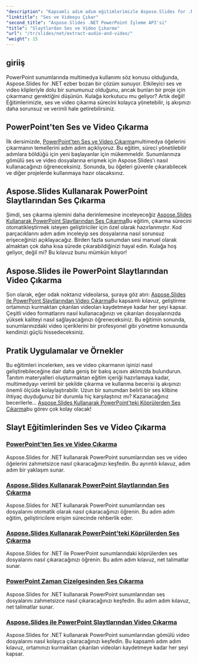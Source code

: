 ```yaml
---
"description": "Kapsamlı adım adım eğitimlerimizle Aspose.Slides for .NET'i kullanarak PowerPoint sunumlarından ses ve videoyu zahmetsizce çıkarın."
"linktitle": "Ses ve Videoyu Çıkar"
"second_title": "Aspose.Slides .NET PowerPoint İşleme API'si"
"title": "Slaytlardan Ses ve Video Çıkarma"
"url": "/tr/slides/net/extract-audio-and-video/"
"weight": 15
---
```


## giriiş

PowerPoint sunumlarında multimedya kullanımı söz konusu olduğunda, Aspose.Slides for .NET ezber bozan bir çözüm sunuyor. Etkileyici ses ve video klipleriyle dolu bir sunumunuz olduğunu, ancak bunları bir proje için çıkarmanız gerektiğini düşünün. Kulağa korkutucu mu geliyor? Artık değil! Eğitimlerimizle, ses ve video çıkarma sürecini kolayca yönetebilir, iş akışınızı daha sorunsuz ve verimli hale getirebilirsiniz.

## PowerPoint'ten Ses ve Video Çıkarma

İlk dersimizde, [PowerPoint'ten Ses ve Video Çıkarma](./extracting-audio-and-video/)multimedya öğelerini çıkarmanın temellerini adım adım açıklıyoruz. Bu eğitim, süreci yönetilebilir adımlara böldüğü için yeni başlayanlar için mükemmeldir. Sunumlarınıza gömülü ses ve video dosyalarına erişmek için Aspose.Slides'ı nasıl kullanacağınızı öğreneceksiniz. Sonunda, bu öğeleri güvenle çıkarabilecek ve diğer projelerde kullanmaya hazır olacaksınız.

## Aspose.Slides Kullanarak PowerPoint Slaytlarından Ses Çıkarma

Şimdi, ses çıkarma işlemini daha derinlemesine inceleyeceğiz [Aspose.Slides Kullanarak PowerPoint Slaytlarından Ses Çıkarma](./extract-audio-from-powerpoint/)Bu eğitim, çıkarma sürecini otomatikleştirmek isteyen geliştiriciler için özel olarak hazırlanmıştır. Kod parçacıklarını adım adım inceleyip ses dosyalarına nasıl sorunsuz erişeceğinizi açıklayacağız. Birden fazla sunumdan sesi manuel olarak almaktan çok daha kısa sürede çıkarabildiğinizi hayal edin. Kulağa hoş geliyor, değil mi? Bu kılavuz bunu mümkün kılıyor!

## Aspose.Slides ile PowerPoint Slaytlarından Video Çıkarma

Son olarak, eğer odak noktanız videolarsa, şuraya göz atın: [Aspose.Slides ile PowerPoint Slaytlarından Video Çıkarma](./extract-videos-from-powerpoint-slides/)Bu kapsamlı kılavuz, geliştirme ortamınızı kurmaktan çıkarılan videoları kaydetmeye kadar her şeyi kapsar. Çeşitli video formatlarını nasıl kullanacağınızı ve çıkarılan dosyalarınızda yüksek kaliteyi nasıl sağlayacağınızı öğreneceksiniz. Bu eğitimin sonunda, sunumlarınızdaki video içeriklerini bir profesyonel gibi yönetme konusunda kendinizi güçlü hissedeceksiniz.

## Pratik Uygulamalar ve Örnekler

Bu eğitimleri incelerken, ses ve video çıkarmanın işinizi nasıl geliştirebileceğine dair daha geniş bir bakış açısını aklınızda bulundurun. Tanıtım materyalleri oluşturmaktan eğitim içeriği hazırlamaya kadar, multimedyayı verimli bir şekilde çıkarma ve kullanma becerisi iş akışınızı önemli ölçüde kolaylaştırabilir. Uzun bir sunumdan belirli bir ses klibine ihtiyaç duyduğunuz bir durumla hiç karşılaştınız mı? Kazanacağınız becerilerle... [Aspose.Slides Kullanarak PowerPoint'teki Köprülerden Ses Çıkarma](./extract-audio-from-hyperlinks/)bu görev çok kolay olacak!

## Slayt Eğitimlerinden Ses ve Video Çıkarma
### [PowerPoint'ten Ses ve Video Çıkarma](./extracting-audio-and-video/)
Aspose.Slides for .NET kullanarak PowerPoint sunumlarından ses ve video öğelerini zahmetsizce nasıl çıkaracağınızı keşfedin. Bu ayrıntılı kılavuz, adım adım bir yaklaşım sunar.
### [Aspose.Slides Kullanarak PowerPoint Slaytlarından Ses Çıkarma](./extract-audio-from-powerpoint/)
Aspose.Slides for .NET kullanarak PowerPoint sunumlarından ses dosyalarını otomatik olarak nasıl çıkaracağınızı öğrenin. Bu adım adım eğitim, geliştiricilere erişim sürecinde rehberlik eder.
### [Aspose.Slides Kullanarak PowerPoint'teki Köprülerden Ses Çıkarma](./extract-audio-from-hyperlinks/)
Aspose.Slides for .NET ile PowerPoint sunumlarındaki köprülerden ses dosyalarını nasıl çıkaracağınızı öğrenin. Bu adım adım kılavuz, net talimatlar sunar.
### [PowerPoint Zaman Çizelgesinden Ses Çıkarma](./extracting-audio-from-timeline/)
Aspose.Slides for .NET kullanarak PowerPoint sunumlarından ses dosyalarını zahmetsizce nasıl çıkaracağınızı keşfedin. Bu adım adım kılavuz, net talimatlar sunar.
### [Aspose.Slides ile PowerPoint Slaytlarından Video Çıkarma](./extract-videos-from-powerpoint-slides/)
Aspose.Slides for .NET kullanarak PowerPoint sunumlarından gömülü video dosyalarını nasıl kolayca çıkaracağınızı keşfedin. Bu kapsamlı adım adım kılavuz, ortamınızı kurmaktan çıkarılan videoları kaydetmeye kadar her şeyi kapsar.